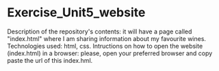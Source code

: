 # Exercise_Unit5_website
Description of the repository's contents: it will have a page called "index.html" where I am sharing information about my favourite wines.
Technologies used: html, css.
Intructions on how to open the website (index.html) in a browser: please, open your preferred browser and copy paste the url of this index.hml.
